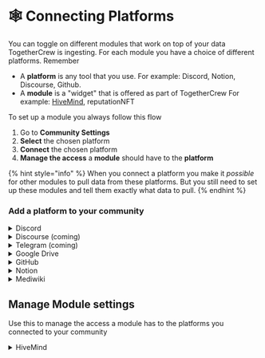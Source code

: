 # 🕸️ Connecting Platforms

You can toggle on different modules that work on top of your data TogetherCrew is ingesting. For each module you have a choice of different platforms. Remember

* A **platform**  is any tool that you use. For example: Discord, Notion, Discourse, Github.
* A **module** is a "widget" that is offered as part of TogetherCrew For example: [HiveMind](setting-up-the-ai-assistant.md), reputationNFT

To set up a module you always follow this flow

1. Go to **Community Settings**
2. **Select** the chosen platform
3. **Connect** the chosen platform
4. **Manage the access** a **module** should have to the **platform**

{% hint style="info" %}
When you connect a platform you make it _possible_ for other modules to pull data from these platforms. But you still need to set up these modules and tell them exactly what data to pull.&#x20;
{% endhint %}



### Add a platform to your community

<details>

<summary>Discord</summary>

_Currently (June 204) you can only set up one Discord server per Community on TogetherCrew_

* Select **+Connect**
* Select your server. You might have to first authenticate your Discord account
* Select **Continue** and then **Authorize**



</details>

<details>

<summary>Discourse (coming)</summary>

_summer 2024_

</details>

<details>

<summary>Telegram (coming)</summary>

_July 2024_

</details>

<details>

<summary>Google Drive</summary>

Connect a Google Account

* Select the Google Platform
* Select **+Connect**
* Select your Google account
* Select **Continue**
*   Select the following permissions and then select **Continue**

    * See and download all your Google Drive files
    * See information about your Google Drive files



Disconnect a Google Account

* Select the Google Platform
* Next to the account that you want to disconnect, select the **wheel** and then select **Disconnect & Delete**

</details>

<details>

<summary>GitHub</summary>

Connect a GitHub account

* **Sel**ect the Github Platform
* **Sign** in to your GitHub account
* Select the Organization you want TogetherCrew to have access to. You can also give it access to your personal account.&#x20;
* **Decide** what repositories TogetherCrew should have access to. You can select **All repositories** or **Only select repositories**.&#x20;
  * If you select **Only select repositories** you have to specify which ones in the dropdown menu.
* Select **save** and go back to TogetherCre community settings.&#x20;

Disconnect a GitHub account

* Option 1: In TogetherCrew by selecting the platform, then select the little wheel and **Disconnect & Delete**
* Option 2: In Github, under Account (Organization) setting -> Integrations -> Applications scroll down to the **Danger zone** and select **Suspend your installation** or **Uninstall TogetherCrew**

</details>

<details>

<summary>Notion</summary>

Connect a Notion Account. You can only connect a Notion account to one community

* Select the Notion Platform
* Select **+Connect**
* Select the Notion you want to integrate. Remember, you need to have admin access to that Notion.
* Select **Select Pages** and in the next window you decide what pages TogetherCrew should have access to
* Then select **Allow Access**

Disconnect a Notion Account

* Select the Notion Platform
* Next to the account that you want to disconnect, select the **wheel** and then select **Disconnect & Delete Data**

</details>

<details>

<summary>Mediwiki</summary>

* Select the MediaWiki Profile
* Select **+Connect**
* Add the MediaWiki URL **without** a blacklash at the end.&#x20;
  * ✅ [https://www.mediawiki.org/wiki/MediaWiki](https://www.mediawiki.org/wiki/MediaWiki)
  * ❌[https://www.mediawiki.org/wiki/MediaWiki](https://www.mediawiki.org/wiki/MediaWiki)/

</details>



## Manage Module settings

Use this to manage the access a module has to the platforms you connected to your community

<details>

<summary>HiveMind</summary>

HiveMind helps members get quick answers to their questions, and supports knowledge management in communities. You have to specify the settings for each platform.&#x20;

[**Setting up HiveMind**](setting-up-the-ai-assistant.md) explains how to set up different platforms for the HiveMind module

</details>
